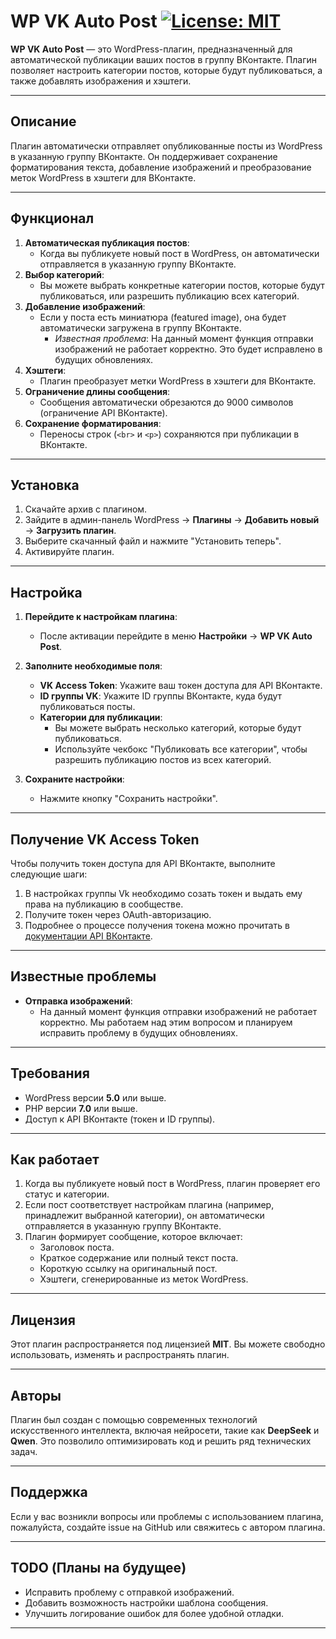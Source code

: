 # WP VK Auto Post [![License: MIT](https://img.shields.io/badge/License-MIT-yellow.svg)](https://opensource.org/licenses/MIT)

**WP VK Auto Post** — это WordPress-плагин, предназначенный для автоматической публикации ваших постов в группу ВКонтакте. Плагин позволяет настроить категории постов, которые будут публиковаться, а также добавлять изображения и хэштеги.

---

## Описание

Плагин автоматически отправляет опубликованные посты из WordPress в указанную группу ВКонтакте. Он поддерживает сохранение форматирования текста, добавление изображений и преобразование меток WordPress в хэштеги для ВКонтакте.

---

## Функционал

1. **Автоматическая публикация постов**:
   - Когда вы публикуете новый пост в WordPress, он автоматически отправляется в указанную группу ВКонтакте.
2. **Выбор категорий**:
   - Вы можете выбрать конкретные категории постов, которые будут публиковаться, или разрешить публикацию всех категорий.
3. **Добавление изображений**:
   - Если у поста есть миниатюра (featured image), она будет автоматически загружена в группу ВКонтакте.
     - *Известная проблема*: На данный момент функция отправки изображений не работает корректно. Это будет исправлено в будущих обновлениях.
4. **Хэштеги**:
   - Плагин преобразует метки WordPress в хэштеги для ВКонтакте.
5. **Ограничение длины сообщения**:
   - Сообщения автоматически обрезаются до 9000 символов (ограничение API ВКонтакте).
6. **Сохранение форматирования**:
   - Переносы строк (`<br>` и `<p>`) сохраняются при публикации в ВКонтакте.

---

## Установка

1. Скачайте архив с плагином.
2. Зайдите в админ-панель WordPress → **Плагины** → **Добавить новый** → **Загрузить плагин**.
3. Выберите скачанный файл и нажмите "Установить теперь".
4. Активируйте плагин.

---

## Настройка

1. **Перейдите к настройкам плагина**:
   - После активации перейдите в меню **Настройки** → **WP VK Auto Post**.

2. **Заполните необходимые поля**:
   - **VK Access Token**: Укажите ваш токен доступа для API ВКонтакте.
   - **ID группы VK**: Укажите ID группы ВКонтакте, куда будут публиковаться посты.
   - **Категории для публикации**:
     - Вы можете выбрать несколько категорий, которые будут публиковаться.
     - Используйте чекбокс "Публиковать все категории", чтобы разрешить публикацию постов из всех категорий.

3. **Сохраните настройки**:
   - Нажмите кнопку "Сохранить настройки".

---

## Получение VK Access Token

Чтобы получить токен доступа для API ВКонтакте, выполните следующие шаги:

1. В настройках группы Vk необходимо созать токен и выдать ему права на публикацию в сообществе.
2. Получите токен через OAuth-авторизацию.
3. Подробнее о процессе получения токена можно прочитать в [документации API ВКонтакте](https://vk.com/dev).

---

## Известные проблемы

- **Отправка изображений**:
  - На данный момент функция отправки изображений не работает корректно. Мы работаем над этим вопросом и планируем исправить проблему в будущих обновлениях.

---

## Требования

- WordPress версии **5.0** или выше.
- PHP версии **7.0** или выше.
- Доступ к API ВКонтакте (токен и ID группы).

---

## Как работает

1. Когда вы публикуете новый пост в WordPress, плагин проверяет его статус и категории.
2. Если пост соответствует настройкам плагина (например, принадлежит выбранной категории), он автоматически отправляется в указанную группу ВКонтакте.
3. Плагин формирует сообщение, которое включает:
   - Заголовок поста.
   - Краткое содержание или полный текст поста.
   - Короткую ссылку на оригинальный пост.
   - Хэштеги, сгенерированные из меток WordPress.

---

## Лицензия

Этот плагин распространяется под лицензией **MIT**. Вы можете свободно использовать, изменять и распространять плагин.

---

## Авторы

Плагин был создан с помощью современных технологий искусственного интеллекта, включая нейросети, такие как **DeepSeek** и **Qwen**. Это позволило оптимизировать код и решить ряд технических задач.

---

## Поддержка

Если у вас возникли вопросы или проблемы с использованием плагина, пожалуйста, создайте issue на GitHub или свяжитесь с автором плагина.

---

## TODO (Планы на будущее)

- Исправить проблему с отправкой изображений.
- Добавить возможность настройки шаблона сообщения.
- Улучшить логирование ошибок для более удобной отладки.

---
